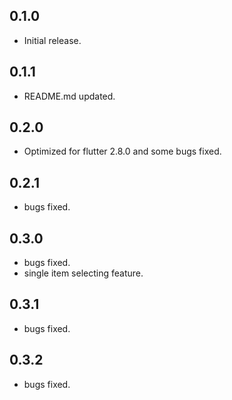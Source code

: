 ## 0.1.0

* Initial release.

## 0.1.1

* README.md updated.

## 0.2.0

* Optimized for flutter 2.8.0 and some bugs fixed.

## 0.2.1

* bugs fixed.

## 0.3.0

* bugs fixed.
* single item selecting feature.

## 0.3.1

* bugs fixed.

## 0.3.2

* bugs fixed.


